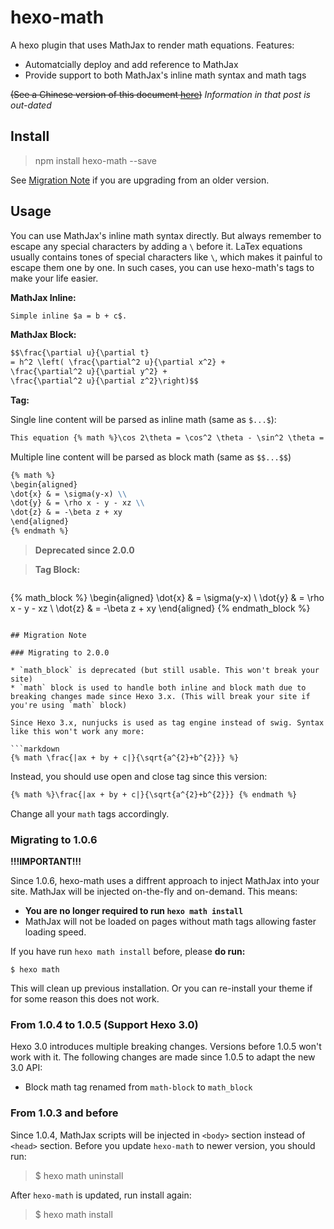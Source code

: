 hexo-math
===================

A hexo plugin that uses MathJax to render math equations. Features:

* Automatcially deploy and add reference to MathJax
* Provide support to both MathJax's inline math syntax and math tags

<del>(See a Chinese version of this document [here](http://blog.catx.me/2014/03/09/hexo-mathjax-plugin/))</del> *Information in that post is out-dated*

## Install


> npm install hexo-math --save

See [Migration Note](#migration-note) if you are upgrading from an older version.

## Usage

You can use MathJax's inline math syntax directly. But always remember to escape any special characters by adding a ```\``` before it.
LaTex equations usually contains tones of special characters like ```\```, which makes it painful to escape them one by one. In such cases, you can use hexo-math's tags to make your life easier.

**MathJax Inline:**

```markdown
Simple inline $a = b + c$.
```

**MathJax Block:**

```markdown
$$\frac{\partial u}{\partial t}
= h^2 \left( \frac{\partial^2 u}{\partial x^2} +
\frac{\partial^2 u}{\partial y^2} +
\frac{\partial^2 u}{\partial z^2}\right)$$
```

**Tag:**

Single line content will be parsed as inline math (same as `$...$`):
```markdown
This equation {% math %}\cos 2\theta = \cos^2 \theta - \sin^2 \theta =  2 \cos^2 \theta - 1 {% endmath %} is inline.
```

Multiple line content will be parsed as block math (same as `$$...$$`)
```markdown
{% math %}
\begin{aligned}
\dot{x} & = \sigma(y-x) \\
\dot{y} & = \rho x - y - xz \\
\dot{z} & = -\beta z + xy
\end{aligned}
{% endmath %}
```

> **Deprecated since 2.0.0**

>**Tag Block:**

>```markdown
{% math_block %}
\begin{aligned}
\dot{x} & = \sigma(y-x) \\
\dot{y} & = \rho x - y - xz \\
\dot{z} & = -\beta z + xy
\end{aligned}
{% endmath_block %}
```

## Migration Note

### Migrating to 2.0.0

* `math_block` is deprecated (but still usable. This won't break your site)
* `math` block is used to handle both inline and block math due to breaking changes made since Hexo 3.x. (This will break your site if you're using `math` block)

Since Hexo 3.x, nunjucks is used as tag engine instead of swig. Syntax like this won't work any more:

```markdown
{% math \frac{|ax + by + c|}{\sqrt{a^{2}+b^{2}}} %}
```

Instead, you should use open and close tag since this version:
```markdown
{% math %}\frac{|ax + by + c|}{\sqrt{a^{2}+b^{2}}} {% endmath %}
```

Change all your `math` tags accordingly.

### Migrating to 1.0.6

**!!!IMPORTANT!!!**

Since 1.0.6, hexo-math uses a diffrent approach to inject MathJax into your site. MathJax will be injected on-the-fly and on-demand. This means:

* **You are no longer required to run `hexo math install`**
* MathJax will not be loaded on pages without math tags allowing faster loading speed.

If you have run `hexo math install` before, please **do run:**

```
$ hexo math
```

This will clean up previous installation. Or you can re-install your theme if for some reason this does not work.



### From 1.0.4 to 1.0.5 (Support Hexo 3.0)

Hexo 3.0 introduces multiple breaking changes. Versions before 1.0.5 won't work with it.
The following changes are made since 1.0.5 to adapt the new 3.0 API:

* Block math tag renamed from `math-block` to `math_block`

### From 1.0.3 and before

Since 1.0.4, MathJax scripts will be injected in `<body>` section instead of `<head>` section.
Before you update `hexo-math` to newer version, you should run:

> $ hexo math uninstall

After `hexo-math` is updated, run install again:

> $ hexo math install
